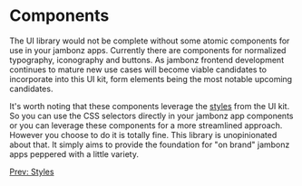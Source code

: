 # Components

The UI library would not be complete without some atomic components for use in your jambonz apps. Currently there are components for normalized typography, iconography and buttons. As jambonz frontend development continues to mature new use cases will become viable candidates to incorporate into this UI kit, form elements being the most notable upcoming candidates.

It's worth noting that these components leverage the [styles]() from the UI kit. So you can use the CSS selectors directly in your jambonz app components or you can leverage these components for a more streamlined approach. However you choose to do it is totally fine. This library is unopinionated about that. It simply aims to provide the foundation for "on brand" jambonz apps peppered with a little variety.

<p class="flex">
<a href="/docs/jambonz-ui/styles/">Prev: Styles</a>
<span>&nbsp;</span>
</p>